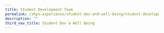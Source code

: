 ```yaml
---
title: Student Development Team
permalink: /zhps-experience/student-dev-and-well-being/student-development-team/
description: ""
third_nav_title: Student Dev & Well Being
---
```

